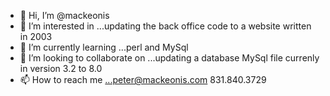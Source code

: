 - 👋 Hi, I’m @mackeonis
- 👀 I’m interested in ...updating the back office code to a website written in 2003
- 🌱 I’m currently learning ...perl and MySql
- 💞️ I’m looking to collaborate on ...updating a database MySql file currenly in version 3.2 to 8.0 
- 📫 How to reach me ...peter@mackeonis.com 831.840.3729

<!---
mackeonis/mackeonis is a ✨ special ✨ repository because its `README.md` (this file) appears on your GitHub profile.
You can click the Preview link to take a look at your changes.
--->
